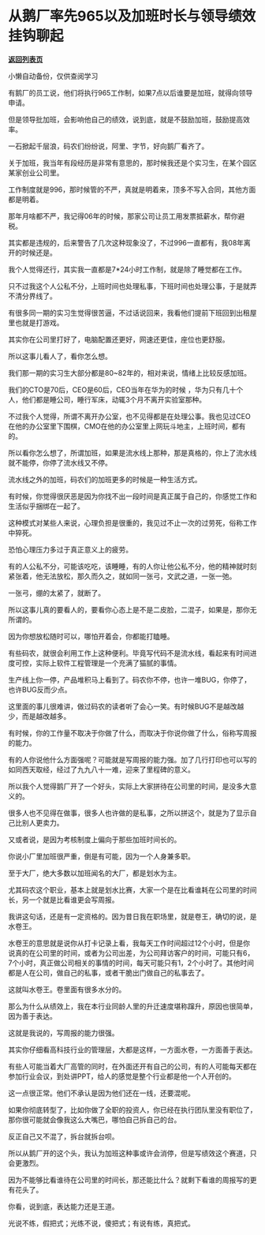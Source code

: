 # 从鹅厂率先965以及加班时长与领导绩效挂钩聊起

[**返回列表页**](/gzh/记忆承载3)

小懒自动备份，仅供查阅学习

有鹅厂的员工说，他们将执行965工作制，如果7点以后谁要是加班，就得向领导申请。  

  

但是领导批加班，会影响他自己的绩效，说到底，就是不鼓励加班，鼓励提高效率。  

  

一石掀起千层浪，码农们纷纷说，阿里、字节，好向鹅厂看齐了。  

  

关于加班，我当年有段经历是非常有意思的，那时候我还是个实习生，在某个园区某家创业公司里。

  

工作制度就是996，那时候管的不严，真就是明着来，顶多不写入合同，其他方面都是明着。  

  

那年月啥都不严，我记得06年的时候，那家公司让员工用发票抵薪水，帮你避税。  

  

其实都是违规的，后来警告了几次这种现象没了，不过996一直都有，我08年离开的时候还是。  

  

我个人觉得还行，其实我一直都是7*24小时工作制，就是除了睡觉都在工作。  

  

只不过我这个人公私不分，上班时间也处理私事，下班时间也处理公事，于是就弄不清分界线了。

  

有很多同一期的实习生觉得很苦逼，不过话说回来，我看他们提前下班回到出租屋里也就是打游戏。

  

其实你在公司里打好了，电脑配置还更好，网速还更佳，座位也更舒服。

  

所以这事儿看人了，看你怎么想。  

  

我们那一期的实习生大部分都是80~82年的，相对来说，情绪上比较反感加班。

  

我们的CTO是70后，CEO是60后，CEO当年在华为的时候 ，华为只有几十个人，他们都是睡公司，睡行军床，动辄3个月不离开实验室那种。

  

不过我个人觉得，所谓不离开办公室，也不见得都是在处理公事。我也见过CEO在他的办公室里下围棋，CMO在他的办公室里上网玩斗地主，上班时间，都有的。  

  

所以看你怎么想了，所谓加班，如果是流水线上那种，那是真格的，你上了流水线就不能停，你停了流水线又不停。  

  

流水线之外的加班，码农们的加班更多的时候是一种生活方式。

  

有时候，你觉得很厌恶是因为你找不出一段时间是真正属于自己的，你感觉工作和生活似乎捆绑在一起了。

  

这种模式对某些人来说，心理负担是很重的，我见过不止一次的过劳死，俗称工作中猝死。

  

恐怕心理压力多过于真正意义上的疲劳。

  

有的人公私不分，可能该吃吃，该睡睡，有的人你让他公私不分，他的精神就时刻紧张着，他无法放松，那久而久之，就如同一张弓，文武之道，一张一弛。

  

一张弓，绷的太紧了，就断了。

  

所以这事儿真的要看人的，要看你心态上是不是二皮脸，二混子，如果是，那你无所谓的。  

  

因为你想放松随时可以，哪怕开着会，你都能打瞌睡。

  

有些码农，就很会利用工作上这种便利。毕竟写代码不是流水线，看起来有时间进度可控，实际上软件工程管理是一个充满了猫腻的事情。

  

生产线上你一停，产品堆积马上看到了。码农你不停，也许一堆BUG，你停了，也许BUG反而少点。  

  

这里面的事儿很难讲，做过码农的读者听了会心一笑。有时候BUG不是越改越少，而是越改越多。

  

有时候，你的工作量不取决于你做了什么，而取决于你说你做了什么，俗称写周报的能力。  

  

有的人你说他什么方面强呢？可能就是写周报的能力强。加了几行打印也可以写的如同西天取经，经过了九九八十一难，迎来了里程碑的意义。  

  

所以我个人觉得鹅厂开了一个好头，实际上大家拼待在公司里的时间，是没多大意义的。  

  

很多人也不见得在做事，很多人也许做的是私事，之所以拼这个，就是为了显示自己比别人更卖力。

  

又或者说，是因为考核制度上偏向于那些加班时间长的。  

  

你说小厂里加班很严重，倒是有可能，因为一个人身兼多职。

  

至于大厂，绝大多数以加班闻名的大厂，都是划水为主。  

  

尤其码农这个职业，基本上就是划水比赛，大家一个是在比看谁耗在公司里的时间长，另一个就是比看谁更会写周报。

  

我讲这句话，还是有一定资格的。因为昔日我在职场里，就是卷王，确切的说，是水卷王。  

  

水卷王的意思就是说你从打卡记录上看，我每天工作时间超过12个小时，但是你说真的在公司里的时间，或者为公司出差，为公司拜访客户的时间，可能只有6，7个小时，真正做公司相关的事情的时间，每天可能只有1，2个小时了。其他时间都是人在公司，做自己的私事，或者干脆出门做自己的私事去了。

  

这就叫水卷王。卷里面有很多水分的。

  

那么为什么从绩效上，我在本行业同龄人里的升迁速度堪称蹿升，原因也很简单，因为善于表达。  

  

这就是我说的，写周报的能力很强。  

  

其实你仔细看高科技行业的管理层，大都是这样，一方面水卷，一方面善于表达。  

  

有些人可能当着大厂高管的同时，在外面还开有自己的公司，有的人可能每天都在参加行业会议，到处讲PPT，给人的感觉是整个行业都是他一个人开创的。  

  

这一点很正常。他们不承认是因为他们还在一线，还要混呢。

  

如果你彻底转型了，比如你做了全职的投资人，你已经在执行团队里没有职位了，那你很可能就会像我这么大嘴巴，哪怕自己拆自己的台。  

  

反正自己又不混了，拆台就拆台呗。

  

所以从鹅厂开的这个头，我认为加班这种事或许会消停，但是写绩效这个赛道，只会更激烈。  

  

因为不能够比看谁待在公司里的时间长，那还能比什么？就剩下看谁的周报写的更有花头了。  

  

你看，说到底，表达能力还是王道。  

  

光说不练，假把式；光练不说，傻把式；有说有练，真把式。

